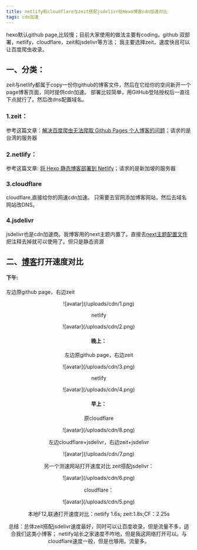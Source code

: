 ```yaml
---
title: netlify和cloudflare与zeit搭配jsdelivr给Hexo博客cdn加速对比
tags: cdn加速
---
```


hexo默认github page,比较慢；目前大家使用的做法主要有coding，github 双部署，netlify，cloudflare，zeit和jsdelivr等方法；
我主要选择zeit，速度快且可以让百度爬虫收录。


<!--more--> 
## 一、分类：
zeit与netlify都属于copy一份你github的博客文件，然后在它给你的空间新开一个page博客页面，同时提供cdn加速。
部署比较简单，用GitHub登陆授权后一直往下点就行了。然后改dns配置域名。

###  1.zeit：
参考这篇文章：[解决百度爬虫无法爬取 Github Pages 个人博客的问题](https://zpjiang.me/2020/01/15/let-baidu-index-github-page)；请求的是台湾的服务器

### 2.netlify：
参考这篇文章:
[将 Hexo 静态博客部署到 Netlify](https://io-oi.me/tech/deploy-static-site-to-netlify)；请求的是新加坡的服务器


### 3.cloudflare
cloudflare,直接给你的网速cdn加速。
只需要去官网添加博客网站，然后去域名网站改DNS。

### 4.jsdelivr
jsdelivr也是cdn加速商。我博客用的next主题内置了。直接去[next主题配置文件](https://www.cnblogs.com/lfri/p/12221963.html)把注释去掉就可以使用了。但只是静态资源


## 二、[博客](http://dwz.date/wdx)打开速度对比



#### 下午:
左边原github page，右边zeit
<div align=center>![avatar](/uploads/cdn/1.png)

netlify
<div align=center>![avatar](/uploads/cdn/2.png)

####  晚上：
左边原github page，右边zeit
<div align=center>![avatar](/uploads/cdn/3.png)

netlify
<div align=center>![avatar](/uploads/cdn/4.png)

#### 早上：

原cloudflare
<div align=center>![avatar](/uploads/cdn/8.png)

左边cloudflare+jsdelivr，右边zeit+jsdelivr

<div align=center>![avatar](/uploads/cdn/7.png)

另一个测速网站打开速度对比
zeit搭配jsdelivr：
<div align=center>![avatar](/uploads/cdn/6.png)

cloudflare：
<div align=center>![avatar](/uploads/cdn/5.png)

本地F12,联通打开速度对比：netlify 1.6s; zeit:1.8s;CF：2.25s


总结：总体zeit搭配jsdelivr速度最好，同时可以让百度收录，但是流量不多，适合我们这类小博客；
netlify站长之家速度不咋地，但是我这网络打开可以。与cloudflare速度一般，但是也够用。流量多。
